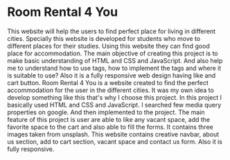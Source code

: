 # Room Rental 4 You

This website will help the users to find perfect place for living in different cities. Specially this website is developed for students who move to different places for their 
studies. Using this website they can find good place for accommodation.
The main objective of creating this project is to make basic understanding of HTML and CSS and JavaScript. And also help me to understand  how to use tags, how to implement the tags and where it is suitable to use? Also it is a fully responsive web design having like and cart button.
Room Rental 4 You is a website created to find the perfect accommodation for the user in the different cities. It was my own idea to develop something like this  that's why I choose this project. In this project I basically used HTML and CSS and JavaScript. I searched few media query  properties on google. And then implemented to the project.
The main feature of this project is user are able to like any vacant space, add the favorite space to the cart and also able to fill the forms.  It contains three images taken from unsplash. 
This website contains creative navbar, about us section, add to cart section, vacant space and contact us form. Also it is fully responsive.


 
